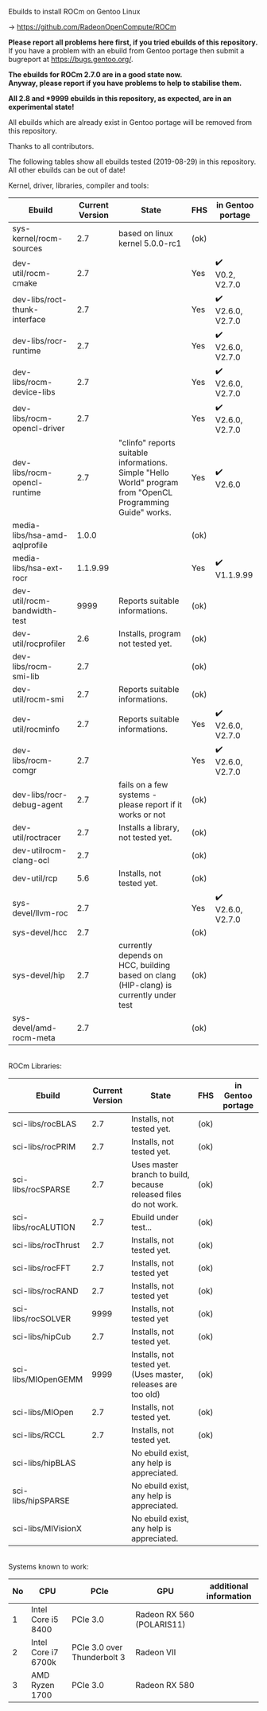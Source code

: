 Ebuilds to install ROCm on Gentoo Linux

-> https://github.com/RadeonOpenCompute/ROCm

**Please report all problems here first, if you tried ebuilds of this repository.**<br>
If you have a problem with an ebuild from Gentoo portage then submit a bugreport at https://bugs.gentoo.org/.

**The ebuilds for ROCm 2.7.0 are in a good state now.**<br>
**Anyway, please report if you have problems to help to stabilise them.**

**All 2.8 and *9999 ebuilds in this repository, as expected, are in an experimental state!**<br>

All ebuilds which are already exist in Gentoo portage will be removed from this repository.

Thanks to all contributors.

The following tables show all ebuilds tested (2019-08-29) in this repository. <br>
All other ebuilds can be out of date!

Kernel, driver, libraries, compiler and tools:

|Ebuild|Current Version|State| FHS | in Gentoo portage| 
|---|---|---|---|---|
|sys-kernel/rocm-sources| 2.7 | based on linux kernel 5.0.0-rc1 | (ok) |  |
|dev-util/rocm-cmake| 2.7 | | Yes | :heavy_check_mark:<br> V0.2, V2.7.0 |
|dev-libs/roct-thunk-interface| 2.7 |  | Yes | :heavy_check_mark:<br> V2.6.0, V2.7.0 |
|dev-libs/rocr-runtime| 2.7 | | Yes | :heavy_check_mark:<br> V2.6.0, V2.7.0 |
|dev-libs/rocm-device-libs | 2.7 | | Yes | :heavy_check_mark:<br> V2.6.0, V2.7.0 |
|dev-libs/rocm-opencl-driver | 2.7 | | Yes | :heavy_check_mark:<br> V2.6.0, V2.7.0 |
|dev-libs/rocm-opencl-runtime| 2.7 | "clinfo" reports suitable informations.<br> Simple "Hello World" program from "OpenCL Programming Guide" works. | Yes | :heavy_check_mark:<br> V2.6.0 |
|media-libs/hsa-amd-aqlprofile| 1.0.0 | | (ok) | |
|media-libs/hsa-ext-rocr| 1.1.9.99 | | Yes | :heavy_check_mark:<br> V1.1.9.99 |
|dev-util/rocm-bandwidth-test| 9999 | Reports suitable informations. | (ok) |  |
|dev-util/rocprofiler| 2.6 | Installs, program not tested yet. | (ok) | |
|dev-libs/rocm-smi-lib| 2.7 |  | (ok) | |
|dev-util/rocm-smi| 2.7 | Reports suitable informations. | (ok) | |
|dev-util/rocminfo| 2.7 | Reports suitable informations. | Yes | :heavy_check_mark:<br> V2.6.0, V2.7.0 |
|dev-libs/rocm-comgr| 2.7 | | Yes | :heavy_check_mark:<br> V2.6.0, V2.7.0 | 
|dev-libs/rocr-debug-agent | 2.7 | fails on a few systems - please report if it works or not | (ok) | |
|dev-util/roctracer| 2.7 | Installs a library, not tested yet. | (ok) | |
|dev-utilrocm-clang-ocl| 2.7 | | (ok) | |
|dev-util/rcp| 5.6 | Installs, not tested yet.  | (ok) | |
|sys-devel/llvm-roc | 2.7 | | Yes |:heavy_check_mark:<br> V2.6.0, V2.7.0 | |
|sys-devel/hcc| 2.7 |  | (ok) | |
|sys-devel/hip| 2.7 | currently depends on HCC, building based on clang (HIP-clang) is currently under test | (ok) | |
|sys-devel/amd-rocm-meta| 2.7 | | (ok) | |

<br>
ROCm Libraries:

|Ebuild|Current Version|State|FHS|in Gentoo portage|
|---|---|---|---|---|
|sci-libs/rocBLAS| 2.7 | Installs, not tested yet. | (ok) | |
|sci-libs/rocPRIM| 2.7 | Installs, not tested yet. | (ok) | |
|sci-libs/rocSPARSE| 2.7 | Uses master branch to build, because released files do not work. | (ok) | |
|sci-libs/rocALUTION| 2.7 | Ebuild under test... | (ok) | |
|sci-libs/rocThrust| 2.7 | Installs, not tested yet. | (ok) | |
|sci-libs/rocFFT| 2.7 | Installs, not tested yet | (ok) | |
|sci-libs/rocRAND| 2.7 | Installs, not tested yet | (ok) |  |
|sci-libs/rocSOLVER| 9999 | Installs, not tested yet | (ok) | |
|sci-libs/hipCub | 2.7 | Installs, not tested yet. | (ok)| |
|sci-libs/MIOpenGEMM | 9999 | Installs, not tested yet. (Uses master, releases are too old) | (ok) | |
|sci-libs/MIOpen | 2.7 | Installs, not tested yet. | (ok) | |
|sci-libs/RCCL | 2.7 | Installs, not tested yet. | (ok) | |
|sci-libs/hipBLAS | | No ebuild exist, any help is appreciated. | | |
|sci-libs/hipSPARSE | | No ebuild exist, any help is appreciated. | | |
|sci-libs/MIVisionX | | No ebuild exist, any help is appreciated. | | |

<br>
Systems known to work:

| No | CPU | PCIe |  GPU | additional information |
|---|---|---|---|---|
| 1 | Intel Core i5 8400 | PCIe 3.0 | Radeon RX 560 (POLARIS11) | |
| 2 | Intel Core i7 6700k | PCIe 3.0 over Thunderbolt 3 | Radeon VII | |
| 3 | AMD Ryzen 1700 | PCIe 3.0 | Radeon RX 580 | |

